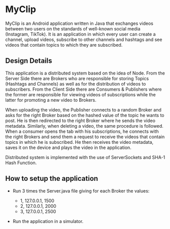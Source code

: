 # MyClip

MyClip is an Android application written in Java that exchanges videos between two users on the standards of well-known social media (Instagram, TikTok).
It is an application in which every user can create a channel, upload videos, subscribe to other channels and hashtags and see
videos that contain topics to which they are subscribed.

## Design Details

This application is a distributed system based on the idea of Node.
From the Server Side there are Brokers who are responsible for storing Topics (Hashtags and Channels)
as well as for the distribution of videos to subscribers.
From the Client Side there are Consumers & Publishers where the former are responsible for viewing videos of subscriptions while the latter for promoting a new video
to Brokers.

When uploading the video, the Publisher connects to a random Broker and asks for the right Broker based on the hashed value of the topic he wants to post. He is then redirected
to the right Broker where he sends the video metadata.
Similarly, when deleting a video, the same procedure is followed.
When a consumer opens the tab with his subscriptions, he connects with the right Brokers and send them a request to receive the videos that contain topics in which he is subscribed.
He then receives the video metadata, saves it on the device and plays the video in the application.

Distributed system is implemented with the use of ServerSockets and SHA-1 Hash Function.

## How to setup the application

- Run 3 times the Server.java file giving for each Broker the values: 
  - 1, 127.0.0.1, 1500
  - 2, 127.0.0.1, 2000
  - 3, 127.0.0.1, 2500
  
- Run the application in a simulator.
